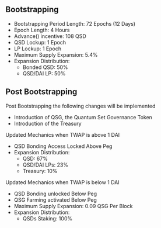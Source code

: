 ## Bootstrapping

- Bootstrapping Period Length: 72 Epochs (12 Days)
- Epoch Length: 4 Hours
- Advance() incentive: 108 QSD
- QSD Lockup: 1 Epoch
- LP Lockup: 1 Epoch
- Maximum Supply Expansion: 5.4%
- Expansion Distribution:
    - Bonded QSD: 50%
    - QSD/DAI LP: 50%

## Post Bootstrapping

Post Bootstrapping the following changes will be implemented
- Introduction of QSG, the Quantum Set Governance Token
- Introduction of the Treasury

Updated Mechanics when TWAP is above 1 DAI
- QSD Bonding Access Locked Above Peg
- Expansion Distribution:
  - QSD: 67%
  - QSD/DAI LPs: 23%
  - Treasury: 10%
  
Updated Mechanics when TWAP is below 1 DAI
- QSD Bonding unlocked Below Peg
- QSG Farming activated Below Peg
- Maximum Supply Expansion: 0.09 QSG Per Block
- Expansion Distribution:
  - QSDs Staking: 100%
